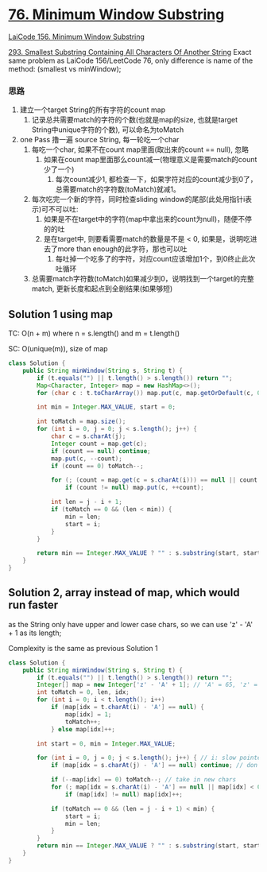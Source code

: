 # [76. Minimum Window Substring](https://leetcode.com/problems/minimum-window-substring/)

[LaiCode 156. Minimum Window Substring](https://app.laicode.io/app/problem/156)

[293. Smallest Substring Containing All Characters Of Another String](https://app.laicode.io/app/problem/293)
Exact same problem as LaiCode 156/LeetCode 76, only difference is name of the method: (smallest vs minWindow);

### 思路
1. 建立一个target String的所有字符的count map
   1. 记录总共需要match的字符的个数(也就是map的size, 也就是target String中unique字符的个数), 可以命名为toMatch
2. one Pass 撸一遍 source String, 每一轮吃一个char
   1. 每吃一个char, 如果不在count map里面(取出来的count == null), 忽略
      1. 如果在count map里面那么count减一(物理意义是需要match的count少了一个)
         1. 每次count减少1, 都检查一下，如果字符对应的count减少到0了，总需要match的字符数(toMatch)就减1。
   2. 每次吃完一个新的字符，同时检查sliding window的尾部(此处用指针i表示)可不可以吐:
      1. 如果是不在target中的字符(map中拿出来的count为null)，随便不停的的吐
      2. 是在target中, 则要看需要match的数量是不是 < 0, 如果是，说明吃进去了more than enough的此字符，那也可以吐
         1. 每吐掉一个吃多了的字符，对应count应该增加1个，到0终止此次吐循环
   3. 总需要match字符数(toMatch)如果减少到0，说明找到一个target的完整match, 更新长度和起点到全剧结果(如果够短)
## Solution 1 using map
TC: O(n + m) where n = s.length() and m = t.length()

SC: O(unique(m)), size of map
```java
class Solution {
    public String minWindow(String s, String t) {
        if (t.equals("") || t.length() > s.length()) return "";
        Map<Character, Integer> map = new HashMap<>();
        for (char c : t.toCharArray()) map.put(c, map.getOrDefault(c, 0) + 1);

        int min = Integer.MAX_VALUE, start = 0;

        int toMatch = map.size();
        for (int i = 0, j = 0; j < s.length(); j++) {
            char c = s.charAt(j);
            Integer count = map.get(c);
            if (count == null) continue;
            map.put(c, --count);
            if (count == 0) toMatch--;

            for (; (count = map.get(c = s.charAt(i))) == null || count < 0; i++)
                if (count != null) map.put(c, ++count);

            int len = j - i + 1;
            if (toMatch == 0 && (len < min)) {
                min = len;
                start = i;
            }
        }

        return min == Integer.MAX_VALUE ? "" : s.substring(start, start + min);
    }
}
```

## Solution 2, array instead of map, which would run faster
as the String only have upper and lower case chars, so we can use 'z' - 'A' + 1 as its length;

Complexity is the same as previous Solution 1
```java
class Solution {
    public String minWindow(String s, String t) {
        if (t.equals("") || t.length() > s.length()) return "";
        Integer[] map = new Integer['z' - 'A' + 1]; // 'A' = 65, 'z' = 122; size of this map will be 58
        int toMatch = 0, len, idx;
        for (int i = 0; i < t.length(); i++)
            if (map[idx = t.charAt(i) - 'A'] == null) {
                map[idx] = 1;
                toMatch++;
            } else map[idx]++;

        int start = 0, min = Integer.MAX_VALUE;

        for (int i = 0, j = 0; j < s.length(); j++) { // i: slow pointer, j: fast pointer
            if (map[idx = s.charAt(j) - 'A'] == null) continue; // don't care about non-related chars

            if (--map[idx] == 0) toMatch--; // take in new chars
            for (; map[idx = s.charAt(i) - 'A'] == null || map[idx] < 0; i++) // remove old chars
                if (map[idx] != null) map[idx]++;

            if (toMatch == 0 && (len = j - i + 1) < min) {
                start = i;
                min = len;
            }
        }
        return min == Integer.MAX_VALUE ? "" : s.substring(start, start + min);
    }
}
```